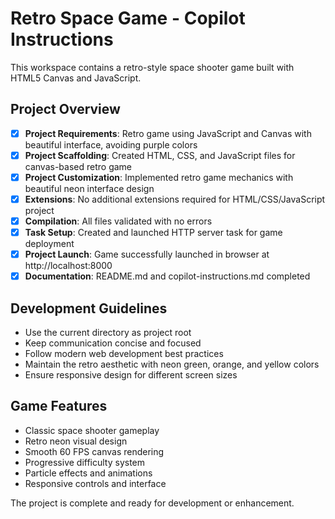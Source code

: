 # Retro Space Game - Copilot Instructions

This workspace contains a retro-style space shooter game built with HTML5 Canvas and JavaScript.

## Project Overview

- [x] **Project Requirements**: Retro game using JavaScript and Canvas with beautiful interface, avoiding purple colors
- [x] **Project Scaffolding**: Created HTML, CSS, and JavaScript files for canvas-based retro game
- [x] **Project Customization**: Implemented retro game mechanics with beautiful neon interface design
- [x] **Extensions**: No additional extensions required for HTML/CSS/JavaScript project
- [x] **Compilation**: All files validated with no errors
- [x] **Task Setup**: Created and launched HTTP server task for game deployment
- [x] **Project Launch**: Game successfully launched in browser at http://localhost:8000
- [x] **Documentation**: README.md and copilot-instructions.md completed

## Development Guidelines

- Use the current directory as project root
- Keep communication concise and focused
- Follow modern web development best practices
- Maintain the retro aesthetic with neon green, orange, and yellow colors
- Ensure responsive design for different screen sizes

## Game Features

- Classic space shooter gameplay
- Retro neon visual design
- Smooth 60 FPS canvas rendering
- Progressive difficulty system
- Particle effects and animations
- Responsive controls and interface

The project is complete and ready for development or enhancement.
